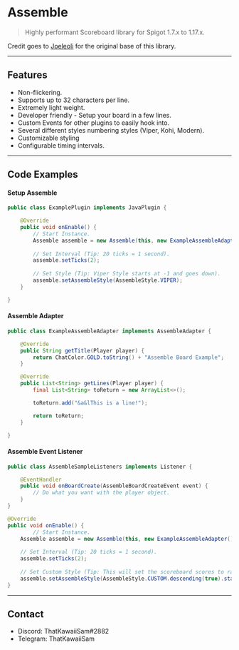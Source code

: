# Assemble
> Highly performant Scoreboard library for Spigot 1.7.x to 1.17.x.
 
Credit goes to [Joeleoli](https://github.com/joeleoli) for the original base of this library.

---

## Features
* Non-flickering.
* Supports up to 32 characters per line.
* Extremely light weight.
* Developer friendly - Setup your board in a few lines.
* Custom Events for other plugins to easily hook into.
* Several different styles numbering styles (Viper, Kohi, Modern).
* Customizable styling
* Configurable timing intervals.

---

## Code Examples

#### Setup Assemble
```java
public class ExamplePlugin implements JavaPlugin {

    @Override
    public void onEnable() {
        // Start Instance.
        Assemble assemble = new Assemble(this, new ExampleAssembleAdapter());
        
        // Set Interval (Tip: 20 ticks = 1 second).
        assemble.setTicks(2);
        
        // Set Style (Tip: Viper Style starts at -1 and goes down).
        assemble.setAssembleStyle(AssembleStyle.VIPER);
    }

}
```

#### Assemble Adapter
```java
public class ExampleAssembleAdapter implements AssembleAdapter {

	@Override
	public String getTitle(Player player) {
		return ChatColor.GOLD.toString() + "Assemble Board Example";
	}

	@Override
	public List<String> getLines(Player player) {
		final List<String> toReturn = new ArrayList<>();

		toReturn.add("&a&lThis is a line!");

		return toReturn;
	}

}
```

#### Assemble Event Listener
```java
public class AssembleSampleListeners implements Listener {

    @EventHandler
    public void onBoardCreate(AssembleBoardCreateEvent event) {
        // Do what you want with the player object.
    }
}
```

```java
@Override
public void onEnable() {
        // Start Instance.
	Assemble assemble = new Assemble(this, new ExampleAssembleAdapter());
	
	// Set Interval (Tip: 20 ticks = 1 second).
	assemble.setTicks(2);
	
	// Set Custom Style (Tip: This will set the scoreboard scores to range from 8 to -7)
	assemble.setAssembleStyle(AssembleStyle.CUSTOM.descending(true).startNumber(8));
}
```

---

## Contact

- Discord: ThatKawaiiSam#2882
- Telegram: ThatKawaiiSam